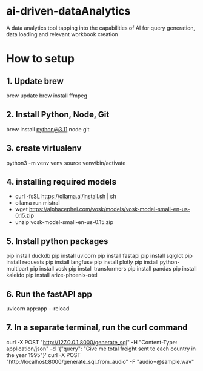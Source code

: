 # ai-driven-dataAnalytics
A data analytics tool tapping into the capabilities of AI for query generation, data loading and relevant workbook creation

# How to setup 

## 1. Update brew
brew update
brew install ffmpeg
## 2. Install Python, Node, Git
brew install python@3.11 node git
## 3. create virtualenv
python3 -m venv venv
source venv/bin/activate
## 4. installing required models
* curl -fsSL https://ollama.ai/install.sh | sh
* ollama run mistral
* wget https://alphacephei.com/vosk/models/vosk-model-small-en-us-0.15.zip
* unzip vosk-model-small-en-us-0.15.zip
## 5. Install python packages
pip install duckdb
pip install uvicorn
pip install fastapi
pip install sqlglot
pip install requests
pip install langfuse
pip install plotly
pip install python-multipart
pip install vosk
pip install transformers
pip install pandas
pip install kaleido
pip install arize-phoenix-otel
## 6. Run the fastAPI app 
uvicorn app:app --reload
## 7. In a separate terminal, run the curl command
curl -X POST "http://127.0.0.1:8000/generate_sql" -H "Content-Type: application/json" -d '{"query": "Give me total freight sent to each country in the year 1995"}'
curl -X POST "http://localhost:8000/generate_sql_from_audio" -F "audio=@sample.wav"